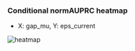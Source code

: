 ### Conditional normAUPRC heatmap

- X: gap_mu, Y: eps_current

![heatmap](/home/elicer/project_0814_2/results/20250816-023343/holdout/conditional_heatmap_gap_mu_vs_eps_current.png)
